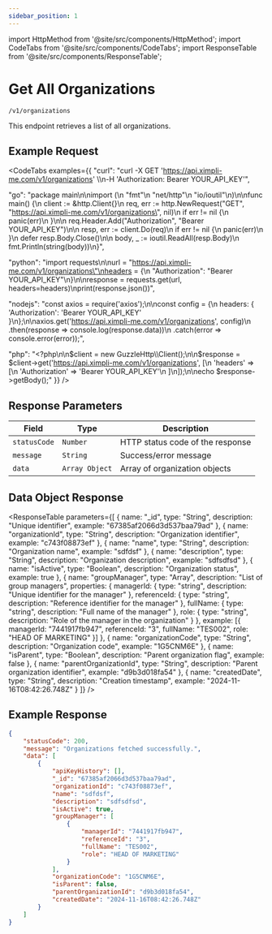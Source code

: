```yaml
---
sidebar_position: 1
---
```


import HttpMethod from '@site/src/components/HttpMethod';
import CodeTabs from '@site/src/components/CodeTabs';
import ResponseTable from '@site/src/components/ResponseTable';

# Get All Organizations

<HttpMethod method="GET" /> `/v1/organizations`

This endpoint retrieves a list of all organizations.


## Example Request

<CodeTabs examples={{
  "curl": "curl -X GET 'https://api.ximpli-me.com/v1/organizations' \\\n-H 'Authorization: Bearer YOUR_API_KEY'",
  
  "go": "package main\n\nimport (\n    \"fmt\"\n    \"net/http\"\n    \"io/ioutil\"\n)\n\nfunc main() {\n    client := &http.Client{}\n    req, err := http.NewRequest(\"GET\", \"https://api.ximpli-me.com/v1/organizations\", nil)\n    if err != nil {\n        panic(err)\n    }\n\n    req.Header.Add(\"Authorization\", \"Bearer YOUR_API_KEY\")\n\n    resp, err := client.Do(req)\n    if err != nil {\n        panic(err)\n    }\n    defer resp.Body.Close()\n\n    body, _ := ioutil.ReadAll(resp.Body)\n    fmt.Println(string(body))\n}",

  "python": "import requests\n\nurl = \"https://api.ximpli-me.com/v1/organizations\"\nheaders = {\n    \"Authorization\": \"Bearer YOUR_API_KEY\"\n}\n\nresponse = requests.get(url, headers=headers)\nprint(response.json())",

  "nodejs": "const axios = require('axios');\n\nconst config = {\n  headers: { 'Authorization': 'Bearer YOUR_API_KEY' }\n};\n\naxios.get('https://api.ximpli-me.com/v1/organizations', config)\n  .then(response => console.log(response.data))\n  .catch(error => console.error(error));",

  "php": "<?php\n\n$client = new GuzzleHttp\\Client();\n\n$response = $client->get('https://api.ximpli-me.com/v1/organizations', [\n    'headers' => [\n        'Authorization' => 'Bearer YOUR_API_KEY'\n    ]\n]);\n\necho $response->getBody();"
}} />

## Response Parameters

| Field | Type | Description |
|-|-|-|
| `statusCode` | `Number` | HTTP status code of the response |
| `message` | `String` | Success/error message |
| `data` | `Array Object` | Array of organization objects |

## Data Object Response

<ResponseTable
  parameters={[
    {
      name: "_id",
      type: "String",
      description: "Unique identifier",
      example: "67385af2066d3d537baa79ad"
    },
    {
      name: "organizationId",
      type: "String",
      description: "Organization identifier",
      example: "c743f08873ef"
    },
    {
      name: "name",
      type: "String",
      description: "Organization name",
      example: "sdfdsf"
    },
    {
      name: "description",
      type: "String",
      description: "Organization description",
      example: "sdfsdfsd"
    },
    {
      name: "isActive",
      type: "Boolean",
      description: "Organization status",
      example: true
    },
    {
      name: "groupManager",
      type: "Array",
      description: "List of group managers",
      properties: {
        managerId: {
          type: "string",
          description: "Unique identifier for the manager"
        },
        referenceId: {
          type: "string",
          description: "Reference identifier for the manager"
        },
        fullName: {
          type: "string",
          description: "Full name of the manager"
        },
        role: {
          type: "string",
          description: "Role of the manager in the organization"
        }
      },
      example: [{
        managerId: "7441917fb947",
        referenceId: "3",
        fullName: "TES002",
        role: "HEAD OF MARKETING"
      }]
    },
    {
      name: "organizationCode",
      type: "String",
      description: "Organization code",
      example: "1G5CNM6E"
    },
    {
      name: "isParent",
      type: "Boolean",
      description: "Parent organization flag",
      example: false
    },
    {
      name: "parentOrganizationId",
      type: "String",
      description: "Parent organization identifier",
      example: "d9b3d018fa54"
    },
    {
      name: "createdDate",
      type: "String",
      description: "Creation timestamp",
      example: "2024-11-16T08:42:26.748Z"
    }
  ]}
/>

## Example Response

```json
{
    "statusCode": 200,
    "message": "Organizations fetched successfully.",
    "data": [
        {
            "apiKeyHistory": [],
            "_id": "67385af2066d3d537baa79ad",
            "organizationId": "c743f08873ef",
            "name": "sdfdsf", 
            "description": "sdfsdfsd",
            "isActive": true,
            "groupManager": [
                {
                    "managerId": "7441917fb947",
                    "referenceId": "3",
                    "fullName": "TES002",
                    "role": "HEAD OF MARKETING"
                }
            ],
            "organizationCode": "1G5CNM6E",
            "isParent": false,
            "parentOrganizationId": "d9b3d018fa54",
            "createdDate": "2024-11-16T08:42:26.748Z"
        }
    ]
}
```